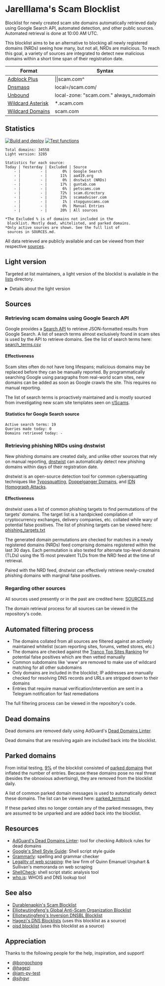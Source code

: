 # Jarelllama's Scam Blocklist

Blocklist for newly created scam site domains automatically retrieved daily using Google Search API, automated detection, and other public sources. Automated retrieval is done at 10:00 AM UTC.

This blocklist aims to be an alternative to blocking all newly registered domains (NRDs) seeing how many, but not all, NRDs are malicious. To reach this goal, a variety of sources are integrated to detect new malicious domains within a short time span of their registration date.

| Format | Syntax |
| --- | --- |
| [Adblock Plus](https://raw.githubusercontent.com/jarelllama/Scam-Blocklist/main/lists/adblock/scams.txt) | \|\|scam.com^ |
| [Dnsmasq](https://raw.githubusercontent.com/jarelllama/Scam-Blocklist/main/lists/dnsmasq/scams.txt) | local=/scam.com/ |
| [Unbound](https://raw.githubusercontent.com/jarelllama/Scam-Blocklist/main/lists/unbound/scams.txt) | local-zone: "scam.com." always_nxdomain |
| [Wildcard Asterisk](https://raw.githubusercontent.com/jarelllama/Scam-Blocklist/main/lists/wildcard_asterisk/scams.txt) | \*.scam.com |
| [Wildcard Domains](https://raw.githubusercontent.com/jarelllama/Scam-Blocklist/main/lists/wildcard_domains/scams.txt) | scam.com |

## Statistics

[![Build and deploy](https://github.com/jarelllama/Scam-Blocklist/actions/workflows/build_deploy.yml/badge.svg)](https://github.com/jarelllama/Scam-Blocklist/actions/workflows/build_deploy.yml)
[![Test functions](https://github.com/jarelllama/Scam-Blocklist/actions/workflows/test_functions.yml/badge.svg)](https://github.com/jarelllama/Scam-Blocklist/actions/workflows/test_functions.yml)

``` text
Total domains: 34558
Light version: 3285

Statistics for each source:
Today | Yesterday | Excluded | Source
    - |         - |       0% | Google Search
    - |         - |      11% | aa419.org
    - |         - |       0% | dnstwist (NRDs)
    - |         - |      17% | guntab.com
    - |         - |       6% | petscams.com
    - |         - |      72% | scam.directory
    - |         - |      23% | scamadviser.com
    - |         - |       1% | stopgunscams.com
    - |         - |       0% | Manual Entries
    - |         - |      20% | All sources

*The Excluded % is of domains not included in the
 blocklist. Mostly dead, whitelisted, and parked domains.
*Only active sources are shown. See the full list of
 sources in SOURCES.md.
```

All data retrieved are publicly available and can be viewed from their respective [sources](https://github.com/jarelllama/Scam-Blocklist/blob/main/SOURCES.md).

## Light version

Targeted at list maintainers, a light version of the blocklist is available in the [lists](https://github.com/jarelllama/Scam-Blocklist/tree/main/lists) directory.

<details>
<summary>Details about the light version</summary>
<ul>
<li>Intended for collated blocklists cautious about size</li>
<li>Only includes sources whose domains can be filtered by date registered/reported</li>
<li>Only includes domains retrieved/reported from February 2024 onwards, whereas the full list goes back further historically</li>
<li>Note that dead and parked domains that become alive/unparked are not added back into the light version (due to limitations in the way these domains are recorded)</li>
</ul>
Sources excluded from the light version are marked in SOURCES.md.
<br>
<br>
The full version should be used where possible as it fully contains the light version.
</details>

## Sources

### Retrieving scam domains using Google Search API

Google provides a [Search API](https://developers.google.com/custom-search/v1/overview) to retrieve JSON-formatted results from Google Search. A list of search terms almost exclusively found in scam sites is used by the API to retrieve domains. See the list of search terms here: [search_terms.csv](https://github.com/jarelllama/Scam-Blocklist/blob/main/config/search_terms.csv)

#### Effectiveness

Scam sites often do not have long lifespans; malicious domains may be replaced before they can be manually reported. By programmatically searching Google using paragraphs from real-world scam sites, new domains can be added as soon as Google crawls the site. This requires no manual reporting.

The list of search terms is proactively maintained and is mostly sourced from investigating new scam site templates seen on [r/Scams](https://www.reddit.com/r/Scams/).

#### Statistics for Google Search source

``` text
Active search terms: 19
Queries made today: 0
Domains retrieved today: -
```

### Retrieving phishing NRDs using dnstwist

New phishing domains are created daily, and unlike other sources that rely on manual reporting, [dnstwist](https://github.com/elceef/dnstwist) can automatically detect new phishing domains within days of their registration date.

dnstwist is an open-source detection tool for common cybersquatting techniques like [Typosquatting](https://en.wikipedia.org/wiki/Typosquatting), [Doppelganger Domains](https://en.wikipedia.org/wiki/Doppelganger_domain), and [IDN Homograph Attacks](https://en.wikipedia.org/wiki/IDN_homograph_attack).

#### Effectiveness

dnstwist uses a list of common phishing targets to find permutations of the targets' domains. The target list is a handpicked compilation of cryptocurrency exchanges, delivery companies, etc. collated while wary of potential false positives. The list of phishing targets can be viewed here: [phishing_targets.txt](https://github.com/jarelllama/Scam-Blocklist/blob/main/config/phishing_targets.txt)

The generated domain permutations are checked for matches in a newly registered domains (NRDs) feed comprising domains registered within the last 30 days. Each permutation is also tested for alternate top-level domains (TLDs) using the 15 most prevalent TLDs from the NRD feed at the time of retrieval.

Paired with the NRD feed, dnstwist can effectively retrieve newly-created phishing domains with marginal false positives.

### Regarding other sources

All sources used presently or in the past are credited here: [SOURCES.md](https://github.com/jarelllama/Scam-Blocklist/blob/main/SOURCES.md)

The domain retrieval process for all sources can be viewed in the repository's code.

## Automated filtering process

- The domains collated from all sources are filtered against an actively maintained whitelist (scam reporting sites, forums, vetted stores, etc.)
- The domains are checked against the [Tranco Top Sites Ranking](https://tranco-list.eu/) for potential false positives which are then vetted manually
- Common subdomains like 'www' are removed to make use of wildcard matching for all other subdomains
- Only domains are included in the blocklist; IP addresses are manually checked for resolving DNS records and URLs are stripped down to their domains
- Entries that require manual verification/intervention are sent in a Telegram notification for fast remediations

The full filtering process can be viewed in the repository's code.

## Dead domains

Dead domains are removed daily using AdGuard's [Dead Domains Linter](https://github.com/AdguardTeam/DeadDomainsLinter).

Dead domains that are resolving again are included back into the blocklist.

## Parked domains

From initial testing, [9%](https://github.com/jarelllama/Scam-Blocklist/commit/84e682fea95866670dd99f5c98f350bc7377011a) of the blocklist consisted of [parked domains](https://www.godaddy.com/resources/ae/skills/parked-domain) that inflated the number of entries. Because these domains pose no real threat (besides the obnoxious advertising), they are removed from the blocklist daily.

A list of common parked domain messages is used to automatically detect these domains. The list can be viewed here: [parked_terms.txt](https://github.com/jarelllama/Scam-Blocklist/blob/main/config/parked_terms.txt)

If these parked sites no longer contain any of the parked messages, they are assumed to be unparked and are added back into the blocklist.

## Resources

- [AdGuard's Dead Domains Linter](https://github.com/AdguardTeam/DeadDomainsLinter): tool for checking Adblock rules for dead domains
- [Google's Shell Style Guide](https://google.github.io/styleguide/shellguide.html): Shell script style guide
- [Grammarly](https://grammarly.com/): spelling and grammar checker
- [Legality of web scraping](https://www.quinnemanuel.com/the-firm/publications/the-legal-landscape-of-web-scraping/): the law firm of Quinn Emanuel Urquhart & Sullivan's memoranda on web scraping
- [ShellCheck](https://github.com/koalaman/shellcheck): shell script static analysis tool
- [who.is](https://who.is/): WHOIS and DNS lookup tool

## See also

- [Durablenapkin's Scam Blocklist](https://github.com/durablenapkin/scamblocklist)
- [Elliotwutingfeng's Global Anti-Scam Organization Blocklist](https://github.com/elliotwutingfeng/GlobalAntiScamOrg-blocklist)
- [Elliotwutingfeng's Inversion DNSBL Blocklist](https://github.com/elliotwutingfeng/Inversion-DNSBL-Blocklists)
- [Hagezi's DNS Blocklists](https://github.com/hagezi/dns-blocklists) (uses this blocklist as a source)
- [oisd blocklist](https://oisd.nl/) (uses this blocklist as a source)

## Appreciation

Thanks to the following people for the help, inspiration, and support!

- [@bongochong](https://github.com/bongochong)
- [@hagezi](https://github.com/hagezi)
- [@iam-py-test](https://github.com/iam-py-test)
- [@sjhgvr](https://github.com/sjhgvr)
